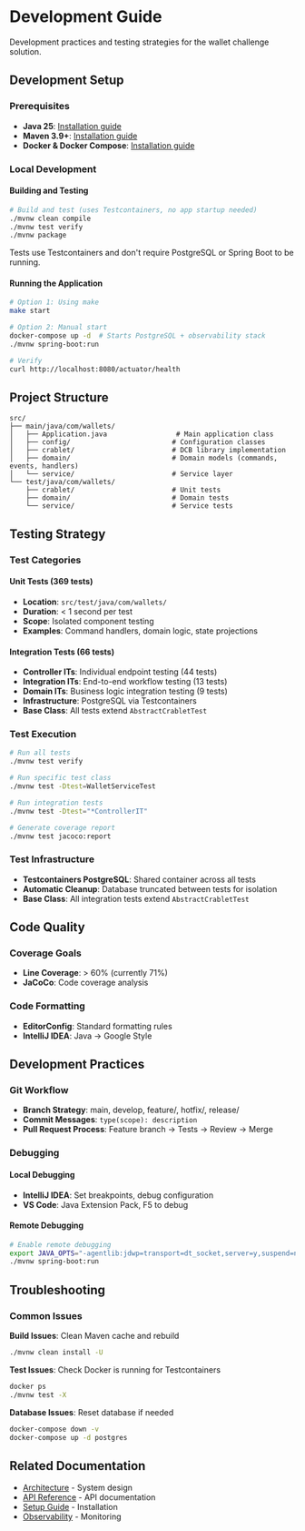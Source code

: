 # Development Guide

Development practices and testing strategies for the wallet challenge solution.

## Development Setup

### Prerequisites

- **Java 25**: [Installation guide](https://adoptium.net/temurin/releases/)
- **Maven 3.9+**: [Installation guide](https://maven.apache.org/install.html)
- **Docker & Docker Compose**: [Installation guide](https://docs.docker.com/get-docker/)

### Local Development

#### Building and Testing
```bash
# Build and test (uses Testcontainers, no app startup needed)
./mvnw clean compile
./mvnw test verify
./mvnw package
```

Tests use Testcontainers and don't require PostgreSQL or Spring Boot to be running.

#### Running the Application

```bash
# Option 1: Using make
make start

# Option 2: Manual start
docker-compose up -d  # Starts PostgreSQL + observability stack
./mvnw spring-boot:run

# Verify
curl http://localhost:8080/actuator/health
```

## Project Structure

```
src/
├── main/java/com/wallets/
│   ├── Application.java                 # Main application class
│   ├── config/                         # Configuration classes
│   ├── crablet/                        # DCB library implementation
│   ├── domain/                         # Domain models (commands, events, handlers)
│   └── service/                        # Service layer
└── test/java/com/wallets/
    ├── crablet/                        # Unit tests
    ├── domain/                         # Domain tests
    └── service/                        # Service tests
```

## Testing Strategy

### Test Categories

#### Unit Tests (369 tests)

- **Location**: `src/test/java/com/wallets/`
- **Duration**: < 1 second per test
- **Scope**: Isolated component testing
- **Examples**: Command handlers, domain logic, state projections

#### Integration Tests (66 tests)

- **Controller ITs**: Individual endpoint testing (44 tests)
- **Integration ITs**: End-to-end workflow testing (13 tests)
- **Domain ITs**: Business logic integration testing (9 tests)
- **Infrastructure**: PostgreSQL via Testcontainers
- **Base Class**: All tests extend `AbstractCrabletTest`

### Test Execution

```bash
# Run all tests
./mvnw test verify

# Run specific test class
./mvnw test -Dtest=WalletServiceTest

# Run integration tests
./mvnw test -Dtest="*ControllerIT"

# Generate coverage report
./mvnw test jacoco:report
```

### Test Infrastructure

- **Testcontainers PostgreSQL**: Shared container across all tests
- **Automatic Cleanup**: Database truncated between tests for isolation
- **Base Class**: All integration tests extend `AbstractCrabletTest`

## Code Quality

### Coverage Goals

- **Line Coverage**: > 60% (currently 71%)
- **JaCoCo**: Code coverage analysis

### Code Formatting

- **EditorConfig**: Standard formatting rules
- **IntelliJ IDEA**: Java → Google Style

## Development Practices

### Git Workflow

- **Branch Strategy**: main, develop, feature/, hotfix/, release/
- **Commit Messages**: `type(scope): description`
- **Pull Request Process**: Feature branch → Tests → Review → Merge

### Debugging

#### Local Debugging

- **IntelliJ IDEA**: Set breakpoints, debug configuration
- **VS Code**: Java Extension Pack, F5 to debug

#### Remote Debugging

```bash
# Enable remote debugging
export JAVA_OPTS="-agentlib:jdwp=transport=dt_socket,server=y,suspend=n,address=5005"
./mvnw spring-boot:run
```

## Troubleshooting

### Common Issues

**Build Issues**: Clean Maven cache and rebuild

```bash
./mvnw clean install -U
```

**Test Issues**: Check Docker is running for Testcontainers

```bash
docker ps
./mvnw test -X
```

**Database Issues**: Reset database if needed

```bash
docker-compose down -v
docker-compose up -d postgres
```

## Related Documentation

- [Architecture](../architecture/README.md) - System design
- [API Reference](../api/README.md) - API documentation
- [Setup Guide](../setup/README.md) - Installation
- [Observability](../observability/README.md) - Monitoring
